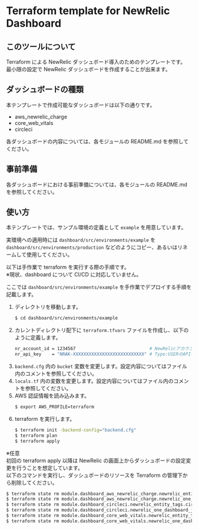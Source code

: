 # Terraform template for NewRelic Dashboard

## このツールについて

Terraform による NewRelic ダッシュボード導入のためのテンプレートです。  
最小限の設定で NewRelic ダッシュボードを作成することが出来ます。

## ダッシュボードの種類

本テンプレートで作成可能なダッシュボードは以下の通りです。

* aws_newrelic_charge
* core_web_vitals
* circleci

各ダッシュボードの内容については、各モジュールの README.md を参照してください。

## 事前準備

各ダッシュボードにおける事前準備については、各モジュールの README.md を参照してください。

## 使い方

本テンプレートでは、サンプル環境の定義として `example` を用意しています。

実環境への適用時には `dashboard/src/environments/example` を `dashboard/src/environments/production` などのようにコピー、あるいはリネームして使用してください。

以下は手作業で terraform を実行する際の手順です。  
※現状、dashboard について CI/CD に対応していません。

ここでは `dashboard/src/environments/example` を手作業でデプロイする手順を記載します。

1. ディレクトリを移動します。
    ```bash
    $ cd dashboard/src/environments/example
    ```
2. カレントディレクトリ配下に `terraform.tfvars` ファイルを作成し、以下のように定義します。
    ```bash
    nr_account_id = 1234567                            # NewRelicアカウントID, 数値型
    nr_api_key    = "NRAK-XXXXXXXXXXXXXXXXXXXXXXXXXXX" # Type:USERのAPIキー
    ```
3. `backend.cfg` 内の `bucket` 変数を変更します。設定内容についてはファイル内のコメントを参照してください。
4. `locals.tf` 内の変数を変更します。設定内容についてはファイル内のコメントを参照してください。
5. AWS 認証情報を読み込みます。
    ```bash
    $ export AWS_PROFILE=terraform
    ```
6. terraform を実行します。
    ```bash
    $ terraform init -backend-config="backend.cfg"
    $ terraform plan
    $ terraform apply
    ```

※任意  
初回の terraform apply 以降は NewRelic の画面上からダッシュボードの設定変更を行うことを想定しています。  
以下のコマンドを実行し、ダッシュボードのリソースを Terraform の管理下から削除してください。

```bash
$ terraform state rm module.dashboard_aws_newrelic_charge.newrelic_entity_tags.aws_newrelic_charge
$ terraform state rm module.dashboard_aws_newrelic_charge.newrelic_one_dashboard_json.aws_newrelic_charge
$ terraform state rm module.dashboard_circleci.newrelic_entity_tags.circleci
$ terraform state rm module.dashboard_circleci.newrelic_one_dashboard_json.circleci
$ terraform state rm module.dashboard_core_web_vitals.newrelic_entity_tags.core_web_vitals
$ terraform state rm module.dashboard_core_web_vitals.newrelic_one_dashboard_json.core_web_vitals
```
